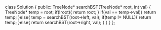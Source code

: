 ​class Solution {
public:
    TreeNode* searchBST(TreeNode* root, int val) {
        TreeNode* temp = root;
        if(!root){
            return root;
        }
        if(val == temp->val){
            return temp;
        }else{
            temp = searchBST(root->left, val);
            if(temp != NULL){
                return temp;
            }else{
                return searchBST(root->right, val);
            }
        }
    }
};
